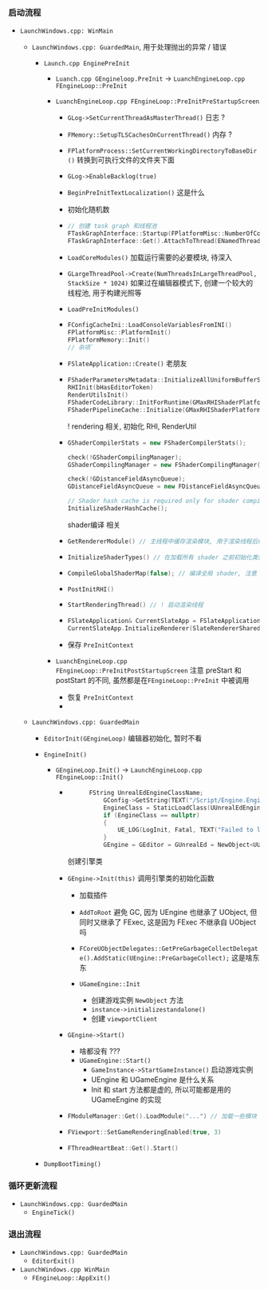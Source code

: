 ### 启动流程

* ```LaunchWindows.cpp: WinMain```

  * ```LaunchWindows.cpp: GuardedMain```, 用于处理抛出的异常 / 错误

    * ```Launch.cpp EnginePreInit```

      * ```Luanch.cpp GEngineloop.PreInit``` -> ```LuanchEngineLoop.cpp FEngineLoop::PreInit```

      * ```LuanchEngineLoop.cpp FEngineLoop::PreInitPreStartupScreen```

        * ```GLog->SetCurrentThreadAsMasterThread()``` 日志 ?

        * ```FMemory::SetupTLSCachesOnCurrentThread()``` 内存 ?

        * ```FPlatformProcess::SetCurrentWorkingDirectoryToBaseDir()``` 转换到可执行文件的文件夹下面

        * ```GLog->EnableBacklog(true)```

        * ```BeginPreInitTextLocalization()``` 这是什么

        * 初始化随机数

        * ```c++
          // 创建 task graph 和线程池
          FTaskGraphInterface::Startup(FPlatformMisc::NumberOfCores());
          FTaskGraphInterface::Get().AttachToThread(ENamedThreads::GameThread);
          ```

        * ```LoadCoreModules()``` 加载运行需要的必要模块, 待深入

        * ```GLargeThreadPool->Create(NumThreadsInLargeThreadPool, StackSize * 1024)``` 如果过在编辑器模式下, 创建一个较大的线程池, 用于构建光照等

        * ```LoadPreInitModules()```

        * ```c++
          FConfigCacheIni::LoadConsoleVariablesFromINI()
          FPlatformMisc::PlatformInit()
          FPlatformMemory::Init()
          // 杂项`
          ```

        * ```FSlateApplication::Create()``` 老朋友

        * ```c++
          FShaderParametersMetadata::InitializeAllUniformBufferStructs()
          RHIInit(bHasEditorToken)
          RenderUtilsInit()
          FShaderCodeLibrary::InitForRuntime(GMaxRHIShaderPlatform)
          FShaderPipelineCache::Initialize(GMaxRHIShaderPlatform)
          ```

          ! rendering 相关, 初始化 RHI, RenderUtil

        * ```c++
          GShaderCompilerStats = new FShaderCompilerStats();
          
          check(!GShaderCompilingManager);
          GShaderCompilingManager = new FShaderCompilingManager();
          
          check(!GDistanceFieldAsyncQueue);
          GDistanceFieldAsyncQueue = new FDistanceFieldAsyncQueue();
          
          // Shader hash cache is required only for shader compilation.
          InitializeShaderHashCache();
          ```

          shader编译 相关

        * ```c++
          GetRendererModule() // 主线程中缓存渲染模块, 用于渲染线程后续的提取
          ```

        * ```c++
          InitializeShaderTypes() // 在加载所有 shader 之前初始化类型
          ```

        * ```c++
          CompileGlobalShaderMap(false); // 编译全局 shader, 注意 shader 的编译十分之早
          ```
        
        * ```c++
          PostInitRHI()
          ```
        
        * ```c++
          StartRenderingThread() // ! 启动渲染线程
          ```
        
        * ```c++
          FSlateApplication& CurrentSlateApp = FSlateApplication::Get();
          CurrentSlateApp.InitializeRenderer(SlateRendererSharedRef); // 初始化 slate 渲染器, UI 相关
          ```
        
        * 保存 ```PreInitContext ```
        
      * ```LuanchEngineLoop.cpp FEngineLoop::PreInitPostStartupScreen``` 注意 preStart 和 postStart 的不同, 虽然都是在```FEngineLoop::PreInit``` 中被调用
      
        * 恢复 ```PreInitContext```
        * 
    
  * ```LaunchWindows.cpp: GuardedMain``` 

    * ```EditorInit(GEngineLoop)``` 编辑器初始化, 暂时不看

    * ```EngineInit() ``` 

      * ```GEngineLoop.Init()``` -> ```LaunchEngineLoop.cpp FEngineLoop::Init()```

        * ```c++
          		FString UnrealEdEngineClassName;
            		GConfig->GetString(TEXT("/Script/Engine.Engine"), TEXT("UnrealEdEngine"), UnrealEdEngineClassName, GEngineIni);
            		EngineClass = StaticLoadClass(UUnrealEdEngine::StaticClass(), nullptr, *UnrealEdEngineClassName);
            		if (EngineClass == nullptr)
            		{
            			UE_LOG(LogInit, Fatal, TEXT("Failed to load UnrealEd Engine class '%s'."), *UnrealEdEngineClassName);
            		}
            		GEngine = GEditor = GUnrealEd = NewObject<UUnrealEdEngine>(GetTransientPackage(), EngineClass); // 此处为编辑器模式, 非编辑器模式下只有 GEngine 会被初始化
          ```

          	创建引擎类
          	
        * ```GEngine->Init(this)``` 调用引擎类的初始化函数

          * 加载插件
          * ```AddToRoot``` 避免 GC, 因为 UEngine 也继承了 UObject, 但同时又继承了 FExec, 这是因为 FExec 不继承自 UObject 吗
          * ```FCoreUObjectDelegates::GetPreGarbageCollectDelegate().AddStatic(UEngine::PreGarbageCollect);``` 这是啥东东

          * ```UGameEngine::Init```
            * 创建游戏实例 ```NewObject``` 方法
            * ```instance->initializestandalone()``` 
            * 创建 ```viewportClient```

        * ```GEngine->Start()```

          * 啥都没有 ???
          * ```UGameEngine::Start()``` 
            * ```GameInstance->StartGameInstance()``` 启动游戏实例
            * UEngine 和 UGameEngine 是什么关系
            * Init 和 start 方法都是虚的, 所以可能都是用的 UGameEngine 的实现 

        * ```c++
          FModuleManager::Get().LoadModule("...") // 加载一些模块
          ```

        * ```c++
          FViewport::SetGameRenderingEnabled(true, 3)
          ```

        * ```c++
          FThreadHeartBeat::Get().Start()
          ```

    * ```DumpBootTiming()```

### 循环更新流程

* ```LaunchWindows.cpp: GuardedMain``` 
  * ```EngineTick()```

### 退出流程

* ```LaunchWindows.cpp: GuardedMain``` 
  * ```EditorExit()```
* ```LaunchWindows.cpp WinMain```
  * ```FEngineLoop::AppExit()```









